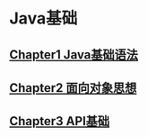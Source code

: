 # Java基础

## [Chapter1 Java基础语法](src/chapter1/README.md)

## [Chapter2 面向对象思想](src/chapter2/README.md)

## [Chapter3  API基础](src/chapter3/README.md)